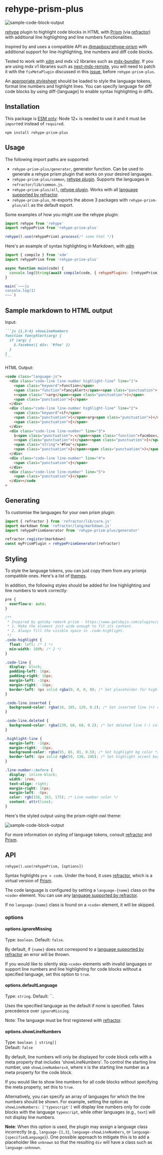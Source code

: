 # rehype-prism-plus

![sample-code-block-output](sample-code-block.png)

[rehype] plugin to highlight code blocks in HTML with [Prism] (via [refractor]) with additional line highlighting and line numbers functionalities.

Inspired by and uses a compatible API as [@mapbox/rehype-prism](https://github.com/mapbox/rehype-prism) with additional support for line-highlighting, line numbers and diff code blocks.

Tested to work with [xdm] and mdx v2 libraries such as [mdx-bundler]. If you are using mdx v1 libraries such as [next-mdx-remote], you will need to patch it with the `fixMetaPlugin` discussed in this [issue](https://github.com/timlrx/rehype-prism-plus/issues/20), before `rehype-prism-plus`.

An [appropriate stylesheet](#styling) should be loaded to style the language tokens, format line numbers and highlight lines. You can specify language for diff code blocks by using diff-[language] to enable syntax highlighting in diffs.

## Installation

This package is [ESM only](https://gist.github.com/sindresorhus/a39789f98801d908bbc7ff3ecc99d99c):
Node 12+ is needed to use it and it must be `import`ed instead of `require`d.

```
npm install rehype-prism-plus
```

## Usage

The following import paths are supported:

- `rehype-prism-plus/generator`, generator function. Can be used to generate a rehype prism plugin that works on your desired languages.
- `rehype-prism-plus/common`, [rehype plugin]. Supports the languages in `refractor/lib/common.js`.
- `rehype-prism-plus/all`, [rehype plugin]. Works with all [language supported by refractor].
- `rehype-prism-plus`, re-exports the above 3 packages with `rehype-prism-plus/all` as the default export.

Some examples of how you might use the rehype plugin:

```js
import rehype from 'rehype'
import rehypePrism from 'rehype-prism-plus'

rehype().use(rehypePrism).process(/* some html */)
```

Here's an example of syntax highlighting in Markdown, with [xdm]

```js
import { compile } from 'xdm'
import rehypePrism from 'rehype-prism-plus'

async function main(code) {
  console.log(String(await compile(code, { rehypePlugins: [rehypePrism] })))
}

main(`~~~js
console.log(1)
~~~`)
```

## Sample markdown to HTML output

Input:

````md
```js {1,3-4} showLineNumbers
function fancyAlert(arg) {
  if (arg) {
    $.facebox({ div: '#foo' })
  }
}
```
````

HTML Output:

```html
<code class="language-js">
  <div class="code-line line-number highlight-line" line="1">
    <span class="keyword">function</span>
    <span class="function">fancyAlert</span><span class="punctuation">(</span
    ><span class="">arg</span><span class="punctuation">)</span>
    <span class="punctuation">{</span>
  </div>
  <div class="code-line line-number highlight-line" line="2">
    <span class="keyword">if</span>
    <span class="punctuation">(</span>arg<span class="punctuation">)</span>
    <span class="punctuation">{</span>
  </div>
  <div class="code-line line-number" line="3">
    $<span class="punctuation">.</span><span class="function">facebox</span
    ><span class="punctuation">(</span><span class="punctuation">{</span> div<span class="">:</span>
    <span class="string">'#foo'</span>
    <span class="punctuation">}</span><span class="punctuation">)</span>
  </div>
  <div class="code-line line-number" line="4">
    <span class="punctuation">}</span>
  </div>
  <div class="code-line line-number" line="5">
    <span class="punctuation">}</span>
  </div></code
>
```

## Generating

To customise the languages for your own prism plugin:

```js
import { refractor } from 'refractor/lib/core.js'
import markdown from 'refractor/lang/markdown.js'
import rehypePrismGenerator from 'rehype-prism-plus/generator'

refractor.register(markdown)
const myPrismPlugin = rehypePrismGenerator(refractor)
```

## Styling

To style the language tokens, you can just copy them from any prismjs compatible ones. Here's a list of [themes](https://github.com/PrismJS/prism-themes).

In addition, the following styles should be added for line highlighting and line numbers to work correctly:

```css
pre {
  overflow-x: auto;
}

/**
 * Inspired by gatsby remark prism - https://www.gatsbyjs.com/plugins/gatsby-remark-prismjs/
 * 1. Make the element just wide enough to fit its content.
 * 2. Always fill the visible space in .code-highlight.
 */
.code-highlight {
  float: left; /* 1 */
  min-width: 100%; /* 2 */
}

.code-line {
  display: block;
  padding-left: 16px;
  padding-right: 16px;
  margin-left: -16px;
  margin-right: -16px;
  border-left: 4px solid rgba(0, 0, 0, 0); /* Set placeholder for highlight accent border color to transparent */
}

.code-line.inserted {
  background-color: rgba(16, 185, 129, 0.2); /* Set inserted line (+) color */
}

.code-line.deleted {
  background-color: rgba(239, 68, 68, 0.2); /* Set deleted line (-) color */
}

.highlight-line {
  margin-left: -16px;
  margin-right: -16px;
  background-color: rgba(55, 65, 81, 0.5); /* Set highlight bg color */
  border-left: 4px solid rgb(59, 130, 246); /* Set highlight accent border color */
}

.line-number::before {
  display: inline-block;
  width: 1rem;
  text-align: right;
  margin-right: 16px;
  margin-left: -8px;
  color: rgb(156, 163, 175); /* Line number color */
  content: attr(line);
}
```

Here's the styled output using the prism-night-owl theme:

![sample-code-block-output](sample-code-block.png)

For more information on styling of language tokens, consult [refractor] and [Prism].

## API

`rehype().use(rehypePrism, [options])`

Syntax highlights `pre > code`.
Under the hood, it uses [refractor], which is a virtual version of [Prism].

The code language is configured by setting a `language-{name}` class on the `<code>` element.
You can use any [language supported by refractor].

If no `language-{name}` class is found on a `<code>` element, it will be skipped.

### options

#### options.ignoreMissing

Type: `boolean`.
Default: `false`.

By default, if `{name}` does not correspond to a [language supported by refractor] an error will be thrown.

If you would like to silently skip `<code>` elements with invalid languages or support line numbers and line highlighting for code blocks without a specified language, set this option to `true`.

#### options.defaultLanguage

Type: `string`.
Default: ``.

Uses the specified language as the default if none is specified. Takes precedence over `ignoreMissing`.

Note: The language must be first registered with [refractor].

#### options.showLineNumbers

Type: `boolean | string[]`  
Default: `false`

By default, line numbers will only be displayed for code block cells with a meta property that includes 'showLineNumbers'. To control the starting line number, use `showLineNumbers=X`, where `X` is the starting line number as a meta property for the code block.

If you would like to show line numbers for all code blocks without specifying the meta property, set this to `true`.

Alternatively, you can specify an array of languages for which the line numbers should be shown. For example, setting the option as `showLineNumbers: ['typescript']` will display line numbers only for code blocks with the language `typescript`, while other languages (e.g., `text`) will not display line numbers.

**Note**: When this option is used, the plugin may assign a language class incorrectly (e.g., `language-{1,3}`, `language-showLineNumbers`, or `language-{specifiedLanguage}`). One possible approach to mitigate this is to add a placeholder like `unknown` so that the resulting `div` will have a class such as `language-unknown`.

[rehype]: https://github.com/wooorm/rehype
[prism]: http://prismjs.com/
[refractor]: https://github.com/wooorm/refractor
[rehype plugin]: https://github.com/rehypejs/rehype/blob/master/doc/plugins.md#using-plugins
[xdm]: https://github.com/wooorm/xdm
[mdx-bundler]: https://github.com/kentcdodds/mdx-bundler
[next-mdx-remote]: https://github.com/hashicorp/next-mdx-remote
[language supported by refractor]: https://github.com/wooorm/refractor#syntaxes
